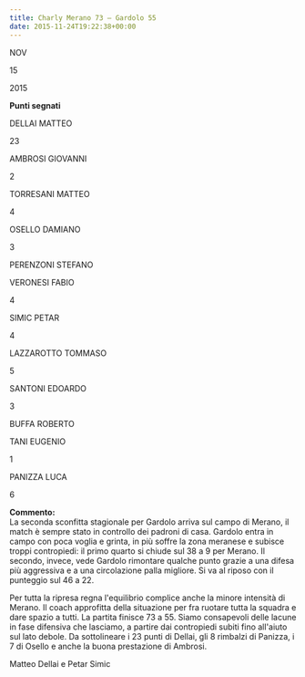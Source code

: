 ```yaml
---
title: Charly Merano 73 – Gardolo 55
date: 2015-11-24T19:22:38+00:00
---
```

NOV

15

2015

**Punti segnati**

DELLAI MATTEO

23

AMBROSI GIOVANNI

2

TORRESANI MATTEO

4

OSELLO DAMIANO

3

PERENZONI STEFANO

VERONESI FABIO

4

SIMIC PETAR

4

LAZZAROTTO TOMMASO

5

SANTONI EDOARDO

3

BUFFA ROBERTO

TANI EUGENIO

1

PANIZZA LUCA

6

**Commento:**  
La seconda sconfitta stagionale per Gardolo arriva sul campo di Merano, il match è sempre stato in controllo dei padroni di casa. Gardolo entra in campo con poca voglia e grinta, in più soffre la zona meranese e subisce troppi contropiedi: il primo quarto si chiude sul 38 a 9 per Merano. Il secondo, invece, vede Gardolo rimontare qualche punto grazie a una difesa più aggressiva e a una circolazione palla migliore. Si va al riposo con il punteggio sul 46 a 22.

Per tutta la ripresa regna l'equilibrio complice anche la minore intensità di Merano. Il coach approfitta della situazione per fra ruotare tutta la squadra e dare spazio a tutti. La partita finisce 73 a 55. Siamo consapevoli delle lacune in fase difensiva che lasciamo, a partire dai contropiedi subiti fino all'aiuto sul lato debole. Da sottolineare i 23 punti di Dellai, gli 8 rimbalzi di Panizza, i 7 di Osello e anche la buona prestazione di Ambrosi.

Matteo Dellai e Petar Simic
